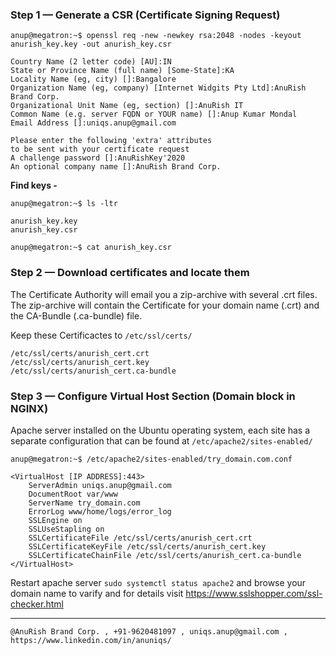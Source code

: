 

### Step 1 — Generate a CSR (Certificate Signing Request)


`anup@megatron:~$ openssl req -new -newkey rsa:2048 -nodes -keyout anurish_key.key -out anurish_key.csr`
```
Country Name (2 letter code) [AU]:IN
State or Province Name (full name) [Some-State]:KA
Locality Name (eg, city) []:Bangalore
Organization Name (eg, company) [Internet Widgits Pty Ltd]:AnuRish Brand Corp.
Organizational Unit Name (eg, section) []:AnuRish IT     
Common Name (e.g. server FQDN or YOUR name) []:Anup Kumar Mondal
Email Address []:uniqs.anup@gmail.com

Please enter the following 'extra' attributes
to be sent with your certificate request
A challenge password []:AnuRishKey'2020
An optional company name []:AnuRish Brand Corp.   
```

**Find keys -**

`anup@megatron:~$ ls -ltr`  
```
anurish_key.key  
anurish_key.csr  
```  

`anup@megatron:~$ cat anurish_key.csr`


### Step 2 — Download certificates and locate them
The Certificate Authority will email you a zip-archive with several .crt files.
The zip-archive will contain the Certificate for your domain name (.crt) and the CA-Bundle (.ca-bundle) file.

Keep these Certificactes to `/etc/ssl/certs/`

```
/etc/ssl/certs/anurish_cert.crt
/etc/ssl/certs/anurish_cert.key
/etc/ssl/certs/anurish_cert.ca-bundle
```

### Step 3 — Configure Virtual Host Section (Domain block in NGINX)
Apache server installed on the Ubuntu operating system, each site has a separate configuration that can be found at `/etc/apache2/sites-enabled/`  

`anup@megatron:~$ /etc/apache2/sites-enabled/try_domain.com.conf`

```
<VirtualHost [IP ADDRESS]:443>
	ServerAdmin uniqs.anup@gmail.com
	DocumentRoot var/www
	ServerName try_domain.com
	ErrorLog www/home/logs/error_log
	SSLEngine on
	SSLUseStapling on
	SSLCertificateFile /etc/ssl/certs/anurish_cert.crt
	SSLCertificateKeyFile /etc/ssl/certs/anurish_cert.key
	SSLCertificateChainFile /etc/ssl/certs/anurish_cert.ca-bundle
</VirtualHost> 
```
Restart apache server `sudo systemctl status apache2` and browse your domain name to varify and for details visit https://www.sslshopper.com/ssl-checker.html

<hr />

`@AnuRish Brand Corp. , +91-9620481097 , uniqs.anup@gmail.com , https://www.linkedin.com/in/anuniqs/`
